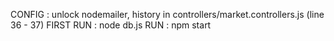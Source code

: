 CONFIG : 
unlock nodemailer, history in controllers/market.controllers.js (line 36 - 37)
FIRST RUN :
node db.js
RUN :
npm start
